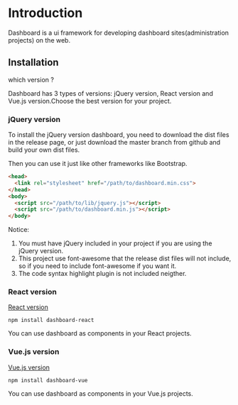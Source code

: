 # Introduction

Dashboard is a ui framework for developing dashboard sites(administration projects) on the web.

## Installation

which version ?

Dashboard has 3 types of versions: jQuery version, React version and Vue.js version.Choose the best version for your project.

### jQuery version
To install the jQuery version dashboard, you need to download the dist files in the release page, or just download the master branch from github and build your own dist files.

Then you can use it just like other frameworks like Bootstrap.

```html
<head>
  <link rel="stylesheet" href="/path/to/dashboard.min.css">
</head>
<body>
  <script src="/path/to/lib/jquery.js"></script>
  <script src="/path/to/dashboard.min.js"></script>
</body>
```

Notice:

1. You must have jQuery included in your project if you are using the jQuery version.
2. This project use font-awesome that the release dist files will not include, so if you need to include font-awesome if you want it.
3. The code syntax highlight plugin is not included neigther.

### React version

[React version](https://github.com/zcoding/dashboard-react)

`npm install dashboard-react`

You can use dashboard as components in your React projects.

### Vue.js version

[Vue.js version](https://github.com/zcoding/dashboard-vue)

`npm install dashboard-vue`

You can use dashboard as components in your Vue.js projects.
